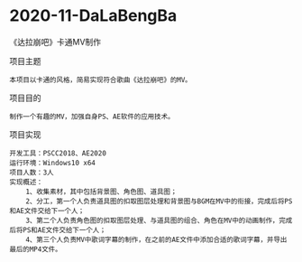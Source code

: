 # 2020-11-DaLaBengBa
《达拉崩吧》卡通MV制作

项目主题

    本项目以卡通的风格，简易实现符合歌曲《达拉崩吧》的MV。
    
项目目的

    制作一个有趣的MV，加强自身PS、AE软件的应用技术。
    
项目实现

    开发工具：PSCC2018、AE2020
    运行环境：Windows10 x64
    项目人数：3人
    实现概述：
        1、收集素材，其中包括背景图、角色图、道具图；
        2、分工，第一个人负责道具图的扣取图层处理和背景图与BGM在MV中的衔接，完成后将PS和AE文件交给下一个人；
        3、第二个人负责角色图的扣取图层处理、与道具图的组合、角色在MV中的动画制作，完成后将PS和AE文件交给下一个人；
        4、第三个人负责MV中歌词字幕的制作，在之前的AE文件中添加合适的歌词字幕，并导出最后的MP4文件。

